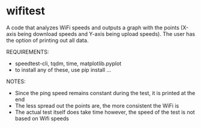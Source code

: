 # wifitest
A code that analyzes WiFi speeds and outputs a graph with the points (X-axis being download speeds and Y-axis being upload speeds). The user has the option of printing out all data.

REQUIREMENTS:
-  speedtest-cli, tqdm, time, matplotlib.pyplot
- to install any of these, use pip install ... 

NOTES:
- Since the ping speed remains constant during the test, it is printed at the end
- The less spread out the points are, the more consistent the WiFi is
- The actual test itself does take time however, the speed of the test is not based on Wifi speeds
